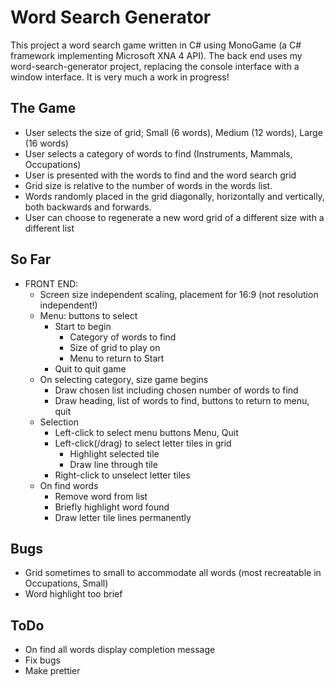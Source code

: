 # Word Search Generator
This project a word search game written in C# using MonoGame (a C# framework implementing Microsoft XNA 4 API). The back end uses my word-search-generator project, replacing the console interface with a window interface. It is very much a work in progress!


## The Game
- User selects the size of grid; Small (6 words), Medium (12 words), Large (16 words)
- User selects a category of words to find (Instruments, Mammals, Occupations)
- User is presented with the words to find and the word search grid
 - Grid size is relative to the number of words in the words list. 
 - Words randomly placed in the grid diagonally, horizontally and vertically, both backwards and forwards.
- User can choose to regenerate a new word grid of a different size with a different list

## So Far
- FRONT END:
	- Screen size independent scaling, placement for 16:9 (not resolution independent!) 
	- Menu: buttons to select
		- Start to begin
			- Category of words to find
			- Size of grid to play on
			- Menu to return to Start
		- Quit to quit game
	- On selecting category, size game begins
		- Draw chosen list including chosen number of words to find
		- Draw heading, list of words to find, buttons to return to menu, quit
	- Selection 
		- Left-click to select menu buttons Menu, Quit
		- Left-click(/drag) to select letter tiles in grid
			- Highlight selected tile
			- Draw line through tile
		- Right-click to unselect letter tiles
	- On find words
		- Remove word from list
		- Briefly highlight word found
		- Draw letter tile lines permanently
		
## Bugs
- Grid sometimes to small to accommodate all words (most recreatable in Occupations, Small)
- Word highlight too brief

## ToDo
- On find all words display completion message
- Fix bugs
- Make prettier	